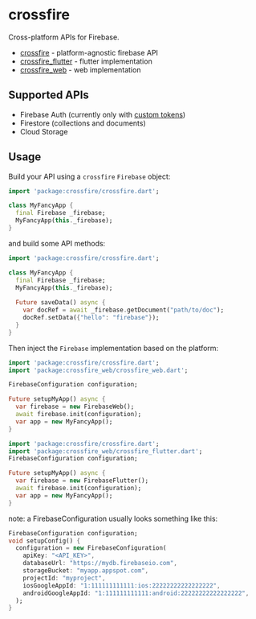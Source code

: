 # crossfire

Cross-platform APIs for Firebase.  

- [crossfire](https://pub.dartlang.org/packages/crossfire) - platform-agnostic firebase API
- [crossfire_flutter](https://pub.dartlang.org/packages/crossfire_flutter) - flutter implementation
- [crossfire_web](https://pub.dartlang.org/packages/crossfire_web) - web implementation

## Supported APIs

- Firebase Auth (currently only with [custom tokens][custom-tokens])
- Firestore (collections and documents)
- Cloud Storage

## Usage

Build your API using a `crossfire` `Firebase` object:

```dart
import 'package:crossfire/crossfire.dart';

class MyFancyApp {
  final Firebase _firebase;  
  MyFancyApp(this._firebase);
}
``` 

and build some API methods:

```dart
import 'package:crossfire/crossfire.dart';

class MyFancyApp {
  final Firebase _firebase;  
  MyFancyApp(this._firebase);
  
  Future saveData() async {
    var docRef = await _firebase.getDocument("path/to/doc");
    docRef.setData({"hello": "firebase"});
  }
}
``` 

Then inject the `Firebase` implementation based on the platform:

```dart
import 'package:crossfire/crossfire.dart';
import 'package:crossfire_web/crossfire_web.dart';

FirebaseConfiguration configuration;

Future setupMyApp() async {
  var firebase = new FirebaseWeb();
  await firebase.init(configuration);
  var app = new MyFancyApp();
}
```

```dart
import 'package:crossfire/crossfire.dart';
import 'package:crossfire_web/crossfire_flutter.dart';
FirebaseConfiguration configuration;

Future setupMyApp() async {
  var firebase = new FirebaseFlutter();
  await firebase.init(configuration);
  var app = new MyFancyApp();
}
```

note: a FirebaseConfiguration usually looks something like this:

```dart
FirebaseConfiguration configuration;
void setupConfig() {
  configuration = new FirebaseConfiguration(
    apiKey: "<API_KEY>",
    databaseUrl: "https://mydb.firebaseio.com",
    storageBucket: "myapp.appspot.com",
    projectId: "myproject",
    iosGoogleAppId: "1:111111111111:ios:22222222222222222",
    androidGoogleAppId: "1:111111111111:android:22222222222222222",
  );
}
```

[custom-tokens]: https://firebase.google.com/docs/auth/admin/create-custom-tokens
